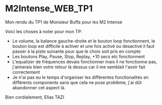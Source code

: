 # M2Intense_WEB_TP1
Mon rendu du TP1 de Monsieur Buffa pour les M2 Intense

Voici les choses à noter pour mon TP:
- Le volume, la balance gauche-droite et le bouton loop fonctionnent, le bouton loop est difficile à activer et une fois activé ou desactivé il faut passer à la piste suivante pour que le choix soit pris en compte
- Les boutons Play, Pause, Stop, Replay, +10 secs etc fonctionnent
- L'equalizer de fréquences devais fonctionner mais il ne fonctionne pas, j'aimerais bien votre retour là dessus car il me semblait l'avoir fait correctement
- Je n'ai pas eu le temps d'organiser les différentes fonctionalités en différents components sans que cela ne pose problème, j'ai dût abandonner cet aspect là.

Bien cordialement,
Elias TAZI
